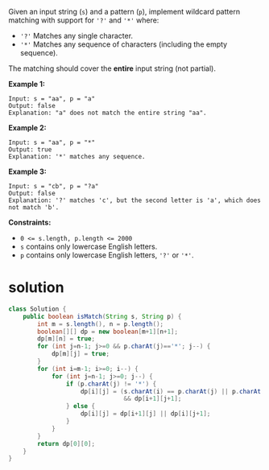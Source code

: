 Given an input string (`s`) and a pattern (`p`), implement wildcard pattern matching with support for `'?'` and `'*'` where:

- `'?'` Matches any single character.
- `'*'` Matches any sequence of characters (including the empty sequence).

The matching should cover the **entire** input string (not partial).

 

**Example 1:**

```
Input: s = "aa", p = "a"
Output: false
Explanation: "a" does not match the entire string "aa".
```

**Example 2:**

```
Input: s = "aa", p = "*"
Output: true
Explanation: '*' matches any sequence.
```

**Example 3:**

```
Input: s = "cb", p = "?a"
Output: false
Explanation: '?' matches 'c', but the second letter is 'a', which does not match 'b'.
```

 

**Constraints:**

- `0 <= s.length, p.length <= 2000`
- `s` contains only lowercase English letters.
- `p` contains only lowercase English letters, `'?'` or `'*'`.

# solution

```java
class Solution {
    public boolean isMatch(String s, String p) {
        int m = s.length(), n = p.length();
        boolean[][] dp = new boolean[m+1][n+1];
        dp[m][n] = true;
        for (int j=n-1; j>=0 && p.charAt(j)=='*'; j--) {
            dp[m][j] = true;
        }
        for (int i=m-1; i>=0; i--) {
            for (int j=n-1; j>=0; j--) {
                if (p.charAt(j) != '*') {
                    dp[i][j] = (s.charAt(i) == p.charAt(j) || p.charAt(j) == '?') 
                                && dp[i+1][j+1];
                } else {
                    dp[i][j] = dp[i+1][j] || dp[i][j+1];
                }
            }
        }
        return dp[0][0];
    }
}
```


